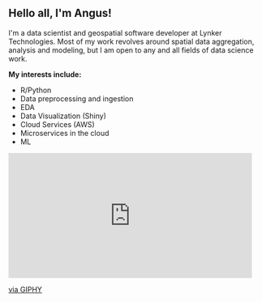 ## Hello all, I'm Angus!

I'm a data scientist and geospatial software developer at Lynker Technologies. Most of my work revolves around spatial data aggregation, analysis and modeling, but I am open to any and all fields of data science work. 

**My interests include:**
- R/Python
- Data preprocessing and ingestion
- EDA
- Data Visualization (Shiny)
- Cloud Services (AWS)
- Microservices in the cloud
- ML

<iframe src="https://giphy.com/embed/HknSLLEbzZCoM" width="480" height="247" frameBorder="0" class="giphy-embed" allowFullScreen></iframe><p><a href="https://giphy.com/gifs/cat-smoke-cloud-HknSLLEbzZCoM">via GIPHY</a></p>

<!--
**anguswg-ucsb/anguswg-ucsb** is a ✨ _special_ ✨ repository because its `README.md` (this file) appears on your GitHub profile.

Here are some ideas to get you started:

- 🔭 I’m currently working on ...
- 🌱 I’m currently learning ...
- 👯 I’m looking to collaborate on ...
- 🤔 I’m looking for help with ...
- 💬 Ask me about ...
- 📫 How to reach me: ...
- 😄 Pronouns: ...
- ⚡ Fun fact: ...
-->
